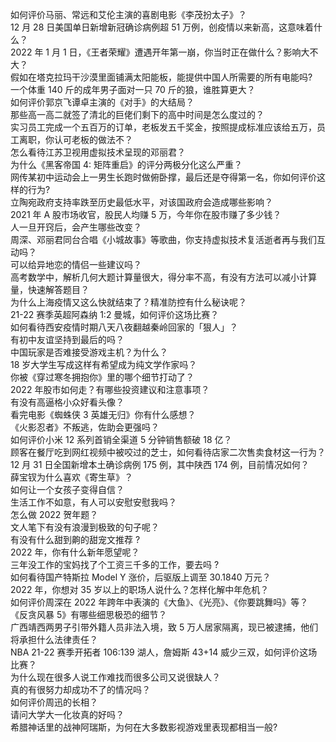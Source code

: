 如何评价马丽、常远和艾伦主演的喜剧电影《李茂扮太子》？  
12 月 28 日美国单日新增新冠确诊病例超 51 万例，创疫情以来新高，这意味着什么？  
2022 年 1 月 1 日，《王者荣耀》遭遇开年第一崩，你当时正在做什么？影响大不大？  
假如在塔克拉玛干沙漠里面铺满太阳能板，能提供中国人所需要的所有电能吗?  
一个体重 140 斤的成年男子面对一只 70 斤的狼，谁胜算更大？  
如何评价郭京飞谭卓主演的《对手》的大结局？  
那些高一高二就签了清北的巨佬们剩下的高中时间是怎么度过的？  
实习员工完成一个五百万的订单，老板发五千奖金，按照提成标准应该给五万，员工离职，你认可老板的做法不？  
怎么看待江苏卫视用虚拟技术呈现的邓丽君？  
为什么《黑客帝国 4: 矩阵重启》的评分两极分化这么严重？  
网传某初中运动会上一男生长跑时做俯卧撑，最后还是夺得第一名，你如何评价这样的行为?  
立陶宛政府支持率跌至历史最低水平，对该国政府会造成哪些影响？  
2021 年 A 股市场收官，股民人均赚 5 万，今年你在股市赚了多少钱？  
人一旦开窍后，会产生哪些改变？  
周深、邓丽君同台合唱《小城故事》等歌曲，你支持虚拟技术复活逝者再与我们互动吗？  
可以给异地恋的情侣一些建议吗？  
高考数学中，解析几何大题计算量很大，得分率不高，有没有方法可以减小计算量，快速解答题目？  
为什么上海疫情又这么快就结束了？精准防控有什么秘诀呢？  
21-22 赛季英超阿森纳 1:2 曼城，如何评价这场比赛？  
如何看待西安疫情时期八天八夜翻越秦岭回家的「狠人」？  
有初中友谊坚持到最后的吗？  
中国玩家是否难接受游戏主机？为什么？  
18 岁大学生写成这样有希望成为纯文学作家吗？  
你被《穿过寒冬拥抱你》里的哪个细节打动了？  
2022 年股市如何走？有哪些投资建议和注意事项？  
有没有高逼格小众好看头像？  
看完电影《蜘蛛侠 3 英雄无归》你有什么感想？  
《火影忍者》不叛逃，佐助会更强吗？  
如何评价小米 12 系列首销全渠道 5 分钟销售额破 18 亿？  
顾客在餐厅吃到网红视频中被咬过的芝士，如何看待店家二次售卖食材这一行为？  
12 月 31 日全国新增本土确诊病例 175 例，其中陕西  174 例，目前情况如何？  
薛宝钗为什么喜欢《寄生草》？  
如何让一个女孩子变得自信？  
生活工作不如意，有人可以安慰安慰我吗？  
怎么做 2022 贺年题？  
文人笔下有没有浪漫到极致的句子呢？  
有没有什么甜到齁的甜宠文推荐   ?  
2022 年，你有什么新年愿望呢？  
三年没工作的宝妈找了个工资三千多的工作，要去吗 ?  
如何看待国产特斯拉 Model Y 涨价，后驱版上调至 30.1840 万元？  
2022 年，你想对 35 岁以上的职场人说什么？怎样化解中年危机？  
如何评价周深在 2022 年跨年中表演的《大鱼》、《光亮》、《你要跳舞吗》等？  
《反贪风暴 5》有哪些细思极恐的细节？  
广西靖西两男子引带外籍人员非法入境，致 5 万人居家隔离，现已被逮捕，他们将承担什么法律责任？  
NBA 21-22 赛季开拓者 106:139 湖人，詹姆斯 43+14 威少三双，如何评价这场比赛？  
为什么现在很多人说工作难找而很多公司又说很缺人？  
真的有很努力却成功不了的情况吗？  
如何评价周迅的长相？  
请问大学大一化妆真的好吗？  
希腊神话里的战神阿瑞斯，为何在大多数影视游戏里表现都相当一般?  
